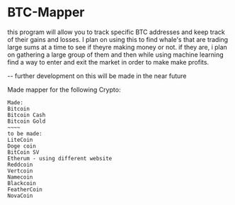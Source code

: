 # BTC-Mapper
this program will allow you to track specific BTC addresses and keep track of their gains and losses. I plan on using this to find whale's 
that are trading large sums at a time to see if theyre making money or not. if they are, i plan on gathering a large group of them and then while using machine learning find a way to enter and exit the market in order to make make profits. 

-- further development on this will be made in the near future 

Made mapper for the following Crypto:
~~~~~
Made:
Bitcoin
Bitcoin Cash
Bitcoin Gold
~~~~
to be made:
LiteCoin
Doge coin
BitCoin SV
Etherum - using different website 
Reddcoin
Vertcoin
Namecoin
Blackcoin
FeatherCoin
NovaCoin

